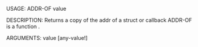 USAGE:
     ADDR-OF value 

DESCRIPTION:
     Returns a copy of the addr of a struct or callback
     ADDR-OF is a function .

ARGUMENTS:
    value [any-value!]
